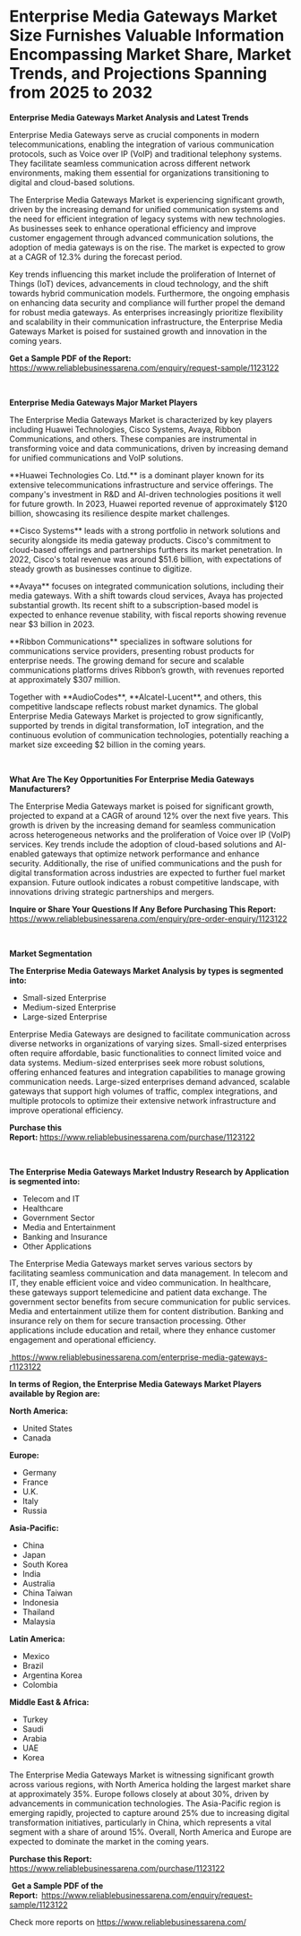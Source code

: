 <p><h1>Enterprise Media Gateways Market Size Furnishes Valuable Information Encompassing Market Share, Market Trends, and Projections Spanning from 2025 to 2032</h1></p><p><strong>Enterprise Media Gateways Market Analysis and Latest Trends</strong></p>
<p><p>Enterprise Media Gateways serve as crucial components in modern telecommunications, enabling the integration of various communication protocols, such as Voice over IP (VoIP) and traditional telephony systems. They facilitate seamless communication across different network environments, making them essential for organizations transitioning to digital and cloud-based solutions.</p><p>The Enterprise Media Gateways Market is experiencing significant growth, driven by the increasing demand for unified communication systems and the need for efficient integration of legacy systems with new technologies. As businesses seek to enhance operational efficiency and improve customer engagement through advanced communication solutions, the adoption of media gateways is on the rise. The market is expected to grow at a CAGR of 12.3% during the forecast period.</p><p>Key trends influencing this market include the proliferation of Internet of Things (IoT) devices, advancements in cloud technology, and the shift towards hybrid communication models. Furthermore, the ongoing emphasis on enhancing data security and compliance will further propel the demand for robust media gateways. As enterprises increasingly prioritize flexibility and scalability in their communication infrastructure, the Enterprise Media Gateways Market is poised for sustained growth and innovation in the coming years.</p></p>
<p><strong>Get a Sample PDF of the Report:&nbsp;</strong> <a href="https://www.reliablebusinessarena.com/enquiry/request-sample/1123122?utm_campaign=2209&utm_medium=2&utm_source=Github&utm_content=ia&utm_term=08042025&utm_id=enterprise-media-gateways">https://www.reliablebusinessarena.com/enquiry/request-sample/1123122</a></p>
<p>&nbsp;</p>
<p><strong>Enterprise Media Gateways Major Market Players</strong></p>
<p><p>The Enterprise Media Gateways Market is characterized by key players including Huawei Technologies, Cisco Systems, Avaya, Ribbon Communications, and others. These companies are instrumental in transforming voice and data communications, driven by increasing demand for unified communications and VoIP solutions.</p><p>**Huawei Technologies Co. Ltd.** is a dominant player known for its extensive telecommunications infrastructure and service offerings. The company's investment in R&D and AI-driven technologies positions it well for future growth. In 2023, Huawei reported revenue of approximately $120 billion, showcasing its resilience despite market challenges.</p><p>**Cisco Systems** leads with a strong portfolio in network solutions and security alongside its media gateway products. Cisco's commitment to cloud-based offerings and partnerships furthers its market penetration. In 2022, Cisco's total revenue was around $51.6 billion, with expectations of steady growth as businesses continue to digitize.</p><p>**Avaya** focuses on integrated communication solutions, including their media gateways. With a shift towards cloud services, Avaya has projected substantial growth. Its recent shift to a subscription-based model is expected to enhance revenue stability, with fiscal reports showing revenue near $3 billion in 2023.</p><p>**Ribbon Communications** specializes in software solutions for communications service providers, presenting robust products for enterprise needs. The growing demand for secure and scalable communications platforms drives Ribbon’s growth, with revenues reported at approximately $307 million.</p><p>Together with **AudioCodes**, **Alcatel-Lucent**, and others, this competitive landscape reflects robust market dynamics. The global Enterprise Media Gateways Market is projected to grow significantly, supported by trends in digital transformation, IoT integration, and the continuous evolution of communication technologies, potentially reaching a market size exceeding $2 billion in the coming years.</p></p>
<p>&nbsp;</p>
<p><strong>What Are The Key Opportunities For Enterprise Media Gateways Manufacturers?</strong></p>
<p><p>The Enterprise Media Gateways market is poised for significant growth, projected to expand at a CAGR of around 12% over the next five years. This growth is driven by the increasing demand for seamless communication across heterogeneous networks and the proliferation of Voice over IP (VoIP) services. Key trends include the adoption of cloud-based solutions and AI-enabled gateways that optimize network performance and enhance security. Additionally, the rise of unified communications and the push for digital transformation across industries are expected to further fuel market expansion. Future outlook indicates a robust competitive landscape, with innovations driving strategic partnerships and mergers.</p></p>
<p><strong>Inquire or Share Your Questions If Any Before Purchasing This Report:</strong> <a href="https://www.reliablebusinessarena.com/enquiry/pre-order-enquiry/1123122?utm_campaign=2209&utm_medium=2&utm_source=Github&utm_content=ia&utm_term=08042025&utm_id=enterprise-media-gateways">https://www.reliablebusinessarena.com/enquiry/pre-order-enquiry/1123122</a></p>
<p>&nbsp;</p>
<p><strong>Market Segmentation</strong></p>
<p><strong>The Enterprise Media Gateways Market Analysis by types is segmented into:</strong></p>
<p><ul><li>Small-sized Enterprise</li><li>Medium-sized Enterprise</li><li>Large-sized Enterprise</li></ul></p>
<p><p>Enterprise Media Gateways are designed to facilitate communication across diverse networks in organizations of varying sizes. Small-sized enterprises often require affordable, basic functionalities to connect limited voice and data systems. Medium-sized enterprises seek more robust solutions, offering enhanced features and integration capabilities to manage growing communication needs. Large-sized enterprises demand advanced, scalable gateways that support high volumes of traffic, complex integrations, and multiple protocols to optimize their extensive network infrastructure and improve operational efficiency.</p></p>
<p><strong>Purchase this Report:&nbsp;</strong><a href="https://www.reliablebusinessarena.com/purchase/1123122?utm_campaign=2209&utm_medium=2&utm_source=Github&utm_content=ia&utm_term=08042025&utm_id=enterprise-media-gateways">https://www.reliablebusinessarena.com/purchase/1123122</a></p>
<p>&nbsp;</p>
<p><strong>The Enterprise Media Gateways Market Industry Research by Application is segmented into:</strong></p>
<p><ul><li>Telecom and IT</li><li>Healthcare</li><li>Government Sector</li><li>Media and Entertainment</li><li>Banking and Insurance</li><li>Other Applications</li></ul></p>
<p><p>The Enterprise Media Gateways market serves various sectors by facilitating seamless communication and data management. In telecom and IT, they enable efficient voice and video communication. In healthcare, these gateways support telemedicine and patient data exchange. The government sector benefits from secure communication for public services. Media and entertainment utilize them for content distribution. Banking and insurance rely on them for secure transaction processing. Other applications include education and retail, where they enhance customer engagement and operational efficiency.</p></p>
<p><a href="https://www.reliablebusinessarena.com/enterprise-media-gateways-r1123122?utm_campaign=2209&utm_medium=2&utm_source=Github&utm_content=ia&utm_term=08042025&utm_id=enterprise-media-gateways">&nbsp;https://www.reliablebusinessarena.com/enterprise-media-gateways-r1123122</a></p>
<p><strong>In terms of Region, the Enterprise Media Gateways Market Players available by Region are:</strong></p>
<p>
    <p> <strong> North America: </strong>
        <ul>
            <li>United States</li>
            <li>Canada</li>
        </ul>
        </p> 
    <p> <strong> Europe: </strong>
        <ul>
            <li>Germany</li>
            <li>France</li>
            <li>U.K.</li>
            <li>Italy</li>
            <li>Russia</li>
        </ul>
        </p> 
    <p> <strong> Asia-Pacific: </strong>
        <ul>
            <li>China</li>
            <li>Japan</li>
            <li>South Korea</li>
            <li>India</li>
            <li>Australia</li>
            <li>China Taiwan</li>
            <li>Indonesia</li>
            <li>Thailand</li>
            <li>Malaysia</li>
        </ul>
        </p> 
    <p> <strong> Latin America: </strong>
        <ul>
            <li>Mexico</li>
            <li>Brazil</li>
            <li>Argentina Korea</li>
            <li>Colombia</li>
        </ul>
        </p> 
    <p> <strong> Middle East & Africa: </strong>
        <ul>
            <li>Turkey</li>
            <li>Saudi</li>
            <li>Arabia</li>
            <li>UAE</li>
            <li>Korea</li>
        </ul>
    </p>
    </p>
<p><p>The Enterprise Media Gateways Market is witnessing significant growth across various regions, with North America holding the largest market share at approximately 35%. Europe follows closely at about 30%, driven by advancements in communication technologies. The Asia-Pacific region is emerging rapidly, projected to capture around 25% due to increasing digital transformation initiatives, particularly in China, which represents a vital segment with a share of around 15%. Overall, North America and Europe are expected to dominate the market in the coming years.</p></p>
<p><strong>Purchase this Report: </strong><a href="https://www.reliablebusinessarena.com/purchase/1123122?utm_campaign=2209&utm_medium=2&utm_source=Github&utm_content=ia&utm_term=08042025&utm_id=enterprise-media-gateways">https://www.reliablebusinessarena.com/purchase/1123122</a></p>
<p>&nbsp;<strong>Get a Sample PDF of the Report:&nbsp;&nbsp;</strong><a href="https://www.reliablebusinessarena.com/enquiry/request-sample/1123122?utm_campaign=2209&utm_medium=2&utm_source=Github&utm_content=ia&utm_term=08042025&utm_id=enterprise-media-gateways">https://www.reliablebusinessarena.com/enquiry/request-sample/1123122</a></p>
<p><strong></strong></p>
<p>Check more reports on <a href="https://www.reliablebusinessarena.com/?utm_campaign=2209&utm_medium=2&utm_source=Github&utm_content=ia&utm_term=08042025&utm_id=enterprise-media-gateways">https://www.reliablebusinessarena.com/</a></p>